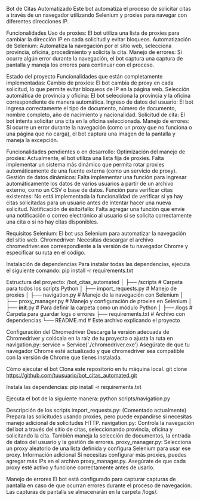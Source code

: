 Bot de Citas Automatizado
Este bot automatiza el proceso de solicitar citas a través de un navegador utilizando Selenium y proxies para navegar con diferentes direcciones IP.

Funcionalidades
Uso de proxies: El bot utiliza una lista de proxies para cambiar la dirección IP en cada solicitud y evitar bloqueos.
Automatización de Selenium: Automatiza la navegación por el sitio web, selecciona provincia, oficina, procedimiento y solicita la cita.
Manejo de errores: Si ocurre algún error durante la navegación, el bot captura una captura de pantalla y maneja los errores para continuar con el proceso.

Estado del proyecto
Funcionalidades que están completamente implementadas:
Cambio de proxies: El bot cambia de proxy en cada solicitud, lo que permite evitar bloqueos de IP en la página web.
Selección automática de provincia y oficina: El bot selecciona la provincia y la oficina correspondiente de manera automática.
Ingreso de datos del usuario: El bot ingresa correctamente el tipo de documento, número de documento, nombre completo, año de nacimiento y nacionalidad.
Solicitud de cita: El bot intenta solicitar una cita en la oficina seleccionada.
Manejo de errores: Si ocurre un error durante la navegación (como un proxy que no funciona o una página que no carga), el bot captura una imagen de la pantalla y maneja la excepción.

Funcionalidades pendientes o en desarrollo:
Optimización del manejo de proxies: Actualmente, el bot utiliza una lista fija de proxies. Falta implementar un sistema más dinámico que permita rotar proxies automáticamente de una fuente externa (como un servicio de proxy).
Gestión de datos dinámicos: Falta implementar una función para ingresar automáticamente los datos de varios usuarios a partir de un archivo externo, como un CSV o base de datos.
Función para verificar citas existentes: No está implementada la funcionalidad de verificar si ya hay citas solicitadas para un usuario antes de intentar hacer una nueva solicitud.
Notificación de éxito/fallo: Falta agregar una función que envíe una notificación o correo electrónico al usuario si se solicita correctamente una cita o si no hay citas disponibles.

Requisitos
Selenium: El bot usa Selenium para automatizar la navegación del sitio web.
Chromedriver: Necesitas descargar el archivo chromedriver.exe correspondiente a la versión de tu navegador Chrome y especificar su ruta en el código.

Instalación de dependencias
Para instalar todas las dependencias, ejecuta el siguiente comando:
pip install -r requirements.txt

Estructura del proyecto:
/bot_citas_automated
│
├── /scripts               # Carpeta para todos los scripts Python
│   ├── import_requests.py    # Manejo de proxies
│   ├── navigation.py         # Manejo de la navegación con Selenium
│   ├── proxy_manager.py      # Manejo y configuración de proxies en Selenium
│   ├── __init__.py           # Para definir la carpeta como un módulo Python
│
├── /logs                 # Carpeta para guardar logs o errores
├── requirements.txt      # Archivo con dependencias
└── README.md             # Este archivo explicando el proyecto

Configuración del Chromedriver
Descarga la versión adecuada de Chromedriver y colócala en la raíz de tu proyecto o ajusta la ruta en navigation.py:
service = Service('./chromedriver.exe')
Asegúrate de que tu navegador Chrome esté actualizado y que chromedriver sea compatible con la versión de Chrome que tienes instalada.

Cómo ejecutar el bot
Clona este repositorio en tu máquina local.
git clone https://github.com/tuusuario/bot_citas_automated.git

Instala las dependencias:
pip install -r requirements.txt

Ejecuta el bot de la siguiente manera:
python scripts/navigation.py

Descripción de los scripts
import_requests.py: (Comentado actualmente) Prepara las solicitudes usando proxies, pero puede expandirse si necesitas manejo adicional de solicitudes HTTP.
navigation.py: Controla la navegación del bot a través del sitio de citas, seleccionando provincia, oficina y solicitando la cita. También maneja la selección de documentos, la entrada de datos del usuario y la gestión de errores.
proxy_manager.py: Selecciona un proxy aleatorio de una lista definida y configura Selenium para usar ese proxy.
Información adicional
Si necesitas configurar más proxies, puedes agregar más IPs en el archivo proxy_manager.py. Asegúrate de que cada proxy esté activo y funcione correctamente antes de usarlo.

Manejo de errores
El bot está configurado para capturar capturas de pantalla en caso de que ocurran errores durante el proceso de navegación. Las capturas de pantalla se almacenarán en la carpeta /logs/.
